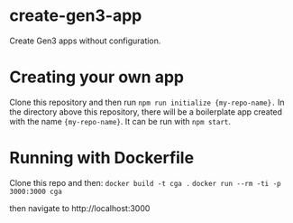 # create-gen3-app
Create Gen3 apps without configuration.

# Creating your own app
Clone this repository and then run `npm run initialize {my-repo-name}.`
In the directory above this repository, there will be a boilerplate app created with the name `{my-repo-name}`.
It can be run with `npm start`.

# Running with Dockerfile

Clone this repo and then:
`docker build -t cga .`
`docker run --rm -ti -p 3000:3000 cga`

then navigate to http://localhost:3000
